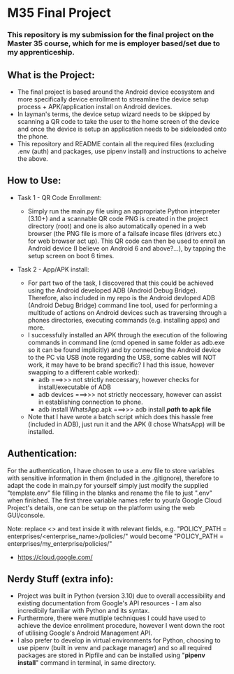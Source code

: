 # M35 Final Project

### This repository is my submission for the final project on the Master 35 course, which for me is employer based/set due to my apprenticeship.

## What is the Project:

- The final project is based around the Android device ecosystem and more specifically device enrollment to streamline the device setup process + APK/application install on Android devices.
- In layman's terms, the device setup wizard needs to be skipped by scanning a QR code to take the user to the home screen of the device and once the device is setup an application needs to be sideloaded onto the phone.
- This repository and README contain all the required files (excluding .env (auth) and packages, use pipenv install) and instructions to acheive the above.

## How to Use:

- Task 1 - QR Code Enrollment:
  - Simply run the main.py file using an appropriate Python interpreter (3.10+) and a scannable QR code PNG is created in the project directory (root) and one is also automatically opened in a web browser (the PNG file is more of a failsafe incase files (drivers etc.) for web browser act up). This QR code can then be used to enroll an Android device (I believe on Android 6 and above?...), by tapping the setup screen on boot 6 times.

- Task 2 - App/APK install:
  - For part two of the task, I discovered that this could be achieved using the Android developed ADB (Android Debug Bridge). Therefore, also included in my repo is the Android devloped ADB (Android Debug Bridge) command line tool, used for performing a multitude of actions on Android devices such as traversing through a phones directories, executing commands (e.g. installing apps) and more.
  - I successfully installed an APK through the execution of the following commands in command line (cmd opened in same folder as adb.exe so it can be found implicitly) and by connecting the Android device to the PC via USB (note regarding the USB, some cables will NOT work, it may have to be brand specific? I had this issue, however swapping to a different cable worked):
    - adb ===>>> not strictly neccessary, however checks for install/executable of ADB
    - adb devices ===>>> not strictly neccessary, however can assist in establishing connection to phone.
    - adb install WhatsApp.apk ===>>> adb install ***path* to apk file**
  - Note that I have wrote a batch script which does this hassle free (included in ADB), just run it and the APK (I chose WhatsApp) will be installed.

## Authentication:

For the authentication, I have chosen to use a .env file to store variables with sensitive information in them (included in the .gitignore), therefore to adapt the code in main.py for yourself simply just modify the supplied "template.env" file filling in the blanks and rename the file to just ".env" when finished. The first three variable names refer to your/a Google Cloud Project's details, one can be setup on the platform using the web GUI/console.

Note: replace <> and text inside it with relevant fields, e.g. "POLICY_PATH = enterprises/<enterprise_name>/policies/" would become "POLICY_PATH = enterprises/my_enterprise/policies/"

- https://cloud.google.com/

## Nerdy Stuff (extra info):

- Project was built in Python (version 3.10) due to overall accessibility and existing documentation from Google's API resources - I am also incredibily familiar with Python and its syntax.
- Furthermore, there were mutliple techniques I could have used to achieve the device enrollment procedure, however I went down the root of utilising Google's Android Management API.
- I also prefer to develop in virtual environments for Python, choosing to use pipenv (built in venv and package manager) and so all required packages are stored in Pipfile and can be installed using "**pipenv install**" command in terminal, in same directory.